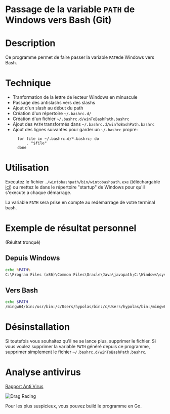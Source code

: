 # Passage de la variable `PATH` de Windows vers Bash (Git)

# Description

Ce programme permet de faire passer la variable `PATH`de Windows vers Bash.

# Technique

- Tranformation de la lettre de lecteur Windows en minuscule
- Passage des antislashs vers des slashs
- Ajout d'un slash au début du path
- Création d'un répertoire `~/.bashrc.d/`
- Création d'un fichier `~/.bashrc.d/winToBashPath.bashrc`
- Ajout des `PATH` transformés dans `~/.bashrc.d/winToBashPath.bashrc`
- Ajout des lignes suivantes pour garder un `~/.bashrc` propre:
  ```# winToBashPath
    for file in ~/.bashrc.d/*.bashrc; do
        . "$file"
    done
  ```

# Utilisation

Executez le fichier `./wintobashpath/bin/wintobashpath.exe` (téléchargable [ici](https://github.com/hypolas/wintobashpath/releases)) ou mettez le dans le répertoire "startup" de Windows pour qu'il s'execute a chaque démarrage.

La variable `PATH` sera prise en compte au redémarrage de votre terminal bash.

# Exemple de résultat personnel

(Réultat tronqué)

## Depuis Windows

```cmd
echo %PATH%
C:\Program Files (x86)\Common Files\Oracle\Java\javapath;C:\Windows\system32;C:\Windows;C:\Windows\System32\Wbem;C:\Windows\System32\WindowsPowerShell\v1.0\;C:\Windows\System32\OpenSSH\;C:\Program Files\dotnet\;C:\Program Files (x86)\NVIDIA Corporation\PhysX\Common;C:\Program Files\PowerShell\7\;C:\Program Files\nodejs;;E:\Program Files\Git\cmd;C:\Program Files\Go\bin;C:\Users\hypolas\AppData\Local\Microsoft\WindowsApps;C:\Users\hypolas\AppData\Local\Programs\Microsoft VS Code\bin;E:\msys64-2023\mingw64\bin;C:\Users\hypolas\AppData\Roaming\npm;C:\Users\hypolas\go\bin
```

## Vers Bash

```bash
echo $PATH
/mingw64/bin:/usr/bin:/c/Users/hypolas/bin:/c/Users/hypolas/bin:/mingw64/bin:/usr/local/bin:/usr/bin:/usr/bin:/mingw64/bin:/usr/bin:/c/Users/hypolas/bin:/c/Program Files (x86)/Common Files/Oracle/Java/javapath:/c/Windows/system32:/c/Windows:/c/Windows/System32/Wbem:/c/Windows/System32/WindowsPowerShell/v1.0:/c/Windows/System32/OpenSSH:/c/Program Files/dotnet:/c/Program Files (x86)/NVIDIA Corporation/PhysX/Common:/c/Program Files/PowerShell/7:/c/Program Files/nodejs
```

# Désinstallation

Si toutefois vous souhaitez qu'il ne se lance plus, supprimer le fichier. Si vous voulez supprimer la variable `PATH` généré depuis ce programme, supprimer simplement le fichier `~/.bashrc.d/winToBashPath.bashrc`.

# Analyse antivirus

[Rapport Anti Virus](http://www.hybrid-analysis.com/sample/e512068e2576667d44dafa38019bda2514f69683db662a86be074f1c01f48c7b)

![Drag Racing](./wintobashpath/images/Free%20Automated%20Malware%20Analysis%20Service.png)

Pour les plus suspicieux, vous pouvez build le programme en Go.
